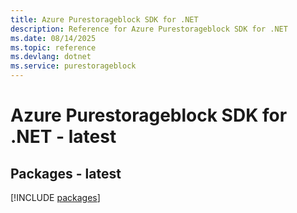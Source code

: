 ```yaml
---
title: Azure Purestorageblock SDK for .NET
description: Reference for Azure Purestorageblock SDK for .NET
ms.date: 08/14/2025
ms.topic: reference
ms.devlang: dotnet
ms.service: purestorageblock
---
```

# Azure Purestorageblock SDK for .NET - latest
## Packages - latest
[!INCLUDE [packages](purestorageblock-index.md)]